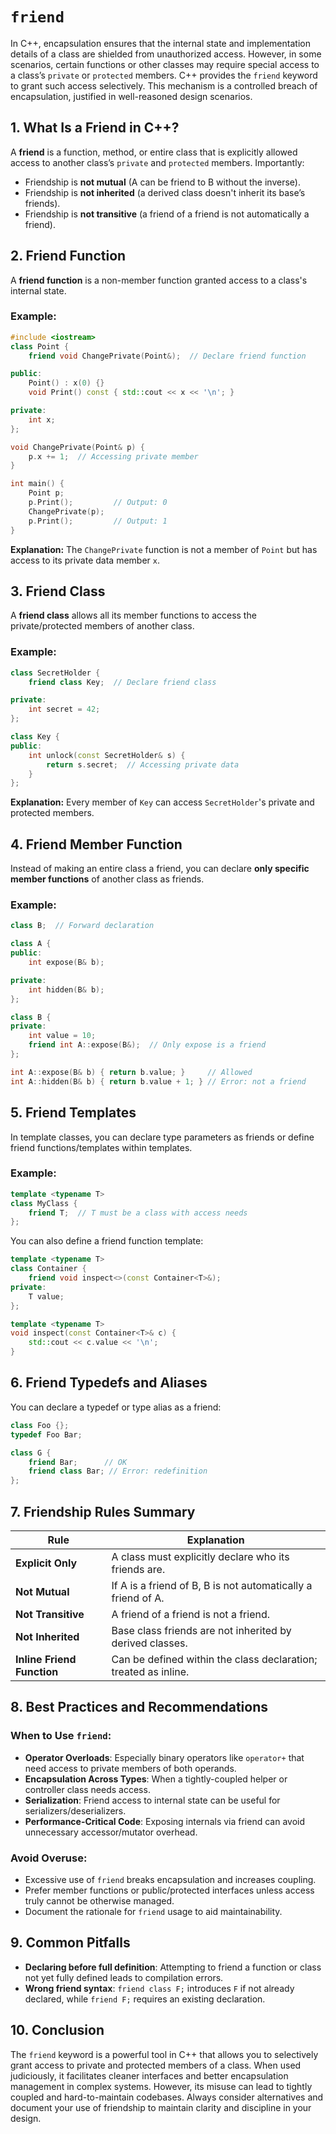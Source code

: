 # `friend`

In C++, encapsulation ensures that the internal state and implementation details of a class are shielded from unauthorized access. However, in some scenarios, certain functions or other classes may require special access to a class’s `private` or `protected` members. C++ provides the `friend` keyword to grant such access selectively. This mechanism is a controlled breach of encapsulation, justified in well-reasoned design scenarios.

## 1. **What Is a Friend in C++?**

A **friend** is a function, method, or entire class that is explicitly allowed access to another class’s `private` and `protected` members. Importantly:

- Friendship is **not mutual** (A can be friend to B without the inverse).
- Friendship is **not inherited** (a derived class doesn't inherit its base’s friends).
- Friendship is **not transitive** (a friend of a friend is not automatically a friend).

## 2. **Friend Function**

A **friend function** is a non-member function granted access to a class's internal state.

### Example:

```cpp
#include <iostream>
class Point {
    friend void ChangePrivate(Point&);  // Declare friend function

public:
    Point() : x(0) {}
    void Print() const { std::cout << x << '\n'; }

private:
    int x;
};

void ChangePrivate(Point& p) {
    p.x += 1;  // Accessing private member
}

int main() {
    Point p;
    p.Print();         // Output: 0
    ChangePrivate(p);
    p.Print();         // Output: 1
}
```

**Explanation:**
The `ChangePrivate` function is not a member of `Point` but has access to its private data member `x`.

## 3. **Friend Class**

A **friend class** allows all its member functions to access the private/protected members of another class.

### Example:

```cpp
class SecretHolder {
    friend class Key;  // Declare friend class

private:
    int secret = 42;
};

class Key {
public:
    int unlock(const SecretHolder& s) {
        return s.secret;  // Accessing private data
    }
};
```

**Explanation:**
Every member of `Key` can access `SecretHolder`'s private and protected members.

## 4. **Friend Member Function**

Instead of making an entire class a friend, you can declare **only specific member functions** of another class as friends.

### Example:

```cpp
class B;  // Forward declaration

class A {
public:
    int expose(B& b);

private:
    int hidden(B& b);
};

class B {
private:
    int value = 10;
    friend int A::expose(B&);  // Only expose is a friend
};

int A::expose(B& b) { return b.value; }     // Allowed
int A::hidden(B& b) { return b.value + 1; } // Error: not a friend
```

## 5. **Friend Templates**

In template classes, you can declare type parameters as friends or define friend functions/templates within templates.

### Example:

```cpp
template <typename T>
class MyClass {
    friend T;  // T must be a class with access needs
};
```

You can also define a friend function template:

```cpp
template <typename T>
class Container {
    friend void inspect<>(const Container<T>&);
private:
    T value;
};

template <typename T>
void inspect(const Container<T>& c) {
    std::cout << c.value << '\n';
}
```

## 6. **Friend Typedefs and Aliases**

You can declare a typedef or type alias as a friend:

```cpp
class Foo {};
typedef Foo Bar;

class G {
    friend Bar;      // OK
    friend class Bar; // Error: redefinition
};
```

## 7. **Friendship Rules Summary**

| Rule                       | Explanation                                                     |
| -------------------------- | --------------------------------------------------------------- |
| **Explicit Only**          | A class must explicitly declare who its friends are.            |
| **Not Mutual**             | If A is a friend of B, B is not automatically a friend of A.    |
| **Not Transitive**         | A friend of a friend is not a friend.                           |
| **Not Inherited**          | Base class friends are not inherited by derived classes.        |
| **Inline Friend Function** | Can be defined within the class declaration; treated as inline. |

## 8. **Best Practices and Recommendations**

### When to Use `friend`:

- **Operator Overloads**: Especially binary operators like `operator+` that need access to private members of both operands.
- **Encapsulation Across Types**: When a tightly-coupled helper or controller class needs access.
- **Serialization**: Friend access to internal state can be useful for serializers/deserializers.
- **Performance-Critical Code**: Exposing internals via friend can avoid unnecessary accessor/mutator overhead.

### Avoid Overuse:

- Excessive use of `friend` breaks encapsulation and increases coupling.
- Prefer member functions or public/protected interfaces unless access truly cannot be otherwise managed.
- Document the rationale for `friend` usage to aid maintainability.

## 9. **Common Pitfalls**

- **Declaring before full definition**: Attempting to friend a function or class not yet fully defined leads to compilation errors.
- **Wrong friend syntax**: `friend class F;` introduces `F` if not already declared, while `friend F;` requires an existing declaration.

## 10. **Conclusion**

The `friend` keyword is a powerful tool in C++ that allows you to selectively grant access to private and protected members of a class. When used judiciously, it facilitates cleaner interfaces and better encapsulation management in complex systems. However, its misuse can lead to tightly coupled and hard-to-maintain codebases. Always consider alternatives and document your use of friendship to maintain clarity and discipline in your design.
